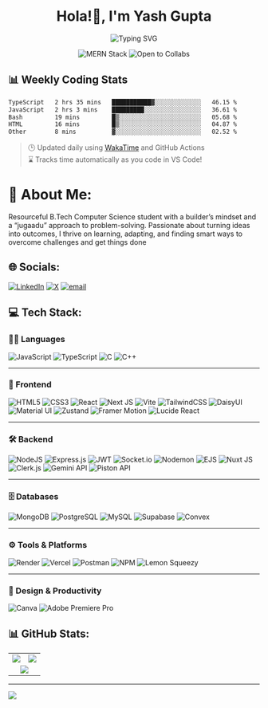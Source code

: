 <h1 align="center">Hola!👋, I'm Yash Gupta</h1>

<p align="center">
  <img src="https://readme-typing-svg.demolab.com?font=Fira+Code+Bold&size=30&pause=1000&color=6f21ff&center=true&vCenter=true&width=500&lines=Turning+ideas+into+code.;Learning+and+growing+daily.;Writing+clean%2C+creative+code.;Solving+problems+with+jugaadu." alt="Typing SVG" />
</p>

<p align="center">
  <img src="https://img.shields.io/badge/MERN-Stack-blueviolet?style=for-the-badge&logo=mongodb" alt="MERN Stack" />
  <img src="https://img.shields.io/badge/Open%20to-Collabs-6f42c1?style=for-the-badge" alt="Open to Collabs" />
</p>

## 📊 Weekly Coding Stats

<!--START_SECTION:waka-->

```txt
TypeScript   2 hrs 35 mins   ███████████▓░░░░░░░░░░░░░   46.15 %
JavaScript   2 hrs 3 mins    █████████░░░░░░░░░░░░░░░░   36.61 %
Bash         19 mins         █▒░░░░░░░░░░░░░░░░░░░░░░░   05.68 %
HTML         16 mins         █▒░░░░░░░░░░░░░░░░░░░░░░░   04.87 %
Other        8 mins          ▓░░░░░░░░░░░░░░░░░░░░░░░░   02.52 %
```

<!--END_SECTION:waka-->

> 🕒 Updated daily using [WakaTime](https://wakatime.com) and GitHub Actions  
> ⌛ Tracks time automatically as you code in VS Code!

# 💫 About Me:
Resourceful B.Tech Computer Science student with a builder’s mindset and a “jugaadu” approach to
problem-solving. Passionate about turning ideas into outcomes, I thrive on learning, adapting, and finding smart ways to overcome challenges and get things done

## 🌐 Socials:
[![LinkedIn](https://img.shields.io/badge/LinkedIn-%230077B5.svg?logo=linkedin&logoColor=white)](https://linkedin.com/in/yash-gupta-code007) [![X](https://img.shields.io/badge/X-black.svg?logo=X&logoColor=white)](https://x.com/yash_gupta_007_) [![email](https://img.shields.io/badge/Email-D14836?logo=gmail&logoColor=white)](mailto:yash.gupta11.7.2004@gmail.com) 

## 💻 Tech Stack:

### 🧑‍💻 Languages
![JavaScript](https://img.shields.io/badge/javascript-%23323330.svg?style=flat-square&logo=javascript&logoColor=%23F7DF1E)
![TypeScript](https://img.shields.io/badge/typescript-%23007ACC.svg?style=flat-square&logo=typescript&logoColor=white)
![C](https://img.shields.io/badge/c-%2300599C.svg?style=flat-square&logo=c&logoColor=white)
![C++](https://img.shields.io/badge/c++-%2300599C.svg?style=flat-square&logo=c%2B%2B&logoColor=white)

---

### 🎨 Frontend
![HTML5](https://img.shields.io/badge/html5-%23E34F26.svg?style=flat-square&logo=html5&logoColor=white)
![CSS3](https://img.shields.io/badge/css3-%231572B6.svg?style=flat-square&logo=css3&logoColor=white)
![React](https://img.shields.io/badge/react-%2320232a.svg?style=flat-square&logo=react&logoColor=%2361DAFB)
![Next JS](https://img.shields.io/badge/Next-black?style=flat-square&logo=next.js&logoColor=white)
![Vite](https://img.shields.io/badge/vite-%23646CFF.svg?style=flat-square&logo=vite&logoColor=white)
![TailwindCSS](https://img.shields.io/badge/tailwindcss-0EA5E9?style=flat-square&logo=tailwindcss&logoColor=white)
![DaisyUI](https://img.shields.io/badge/daisyui-5A0EF8?style=flat-square&logo=daisyui&logoColor=white)
![Material UI](https://img.shields.io/badge/MUI-%230081CB.svg?style=flat-square&logo=mui&logoColor=white)
![Zustand](https://img.shields.io/badge/Zustand-000000?style=flat-square&logo=zustand&logoColor=white)
![Framer Motion](https://img.shields.io/badge/Framer_Motion-0055FF?style=flat-square&logo=framer&logoColor=white)
![Lucide React](https://img.shields.io/badge/Lucide-000000.svg?style=flat-square&logo=lucide&logoColor=white)

---

### 🛠️ Backend
![NodeJS](https://img.shields.io/badge/node.js-6DA55F?style=flat-square&logo=node.js&logoColor=white)
![Express.js](https://img.shields.io/badge/express.js-%23404d59.svg?style=flat-square&logo=express&logoColor=%2361DAFB)
![JWT](https://img.shields.io/badge/JWT-black?style=flat-square&logo=JSON%20web%20tokens)
![Socket.io](https://img.shields.io/badge/Socket.io-black?style=flat-square&logo=socket.io&badgeColor=010101)
![Nodemon](https://img.shields.io/badge/NODEMON-%23323330.svg?style=flat-square&logo=nodemon&logoColor=%BBDEAD)
![EJS](https://img.shields.io/badge/ejs-%23B4CA65.svg?style=flat-square&logo=ejs&logoColor=black)
![Nuxt JS](https://img.shields.io/badge/Nuxt-002E3B?style=flat-square&logo=nuxt.js&logoColor=#00DC82)
![Clerk.js](https://img.shields.io/badge/Clerk.js-3B49DF?style=flat-square&logo=clerk&logoColor=white)
![Gemini API](https://img.shields.io/badge/Gemini%20API-black?style=flat-square&logo=google&logoColor=white)
![Piston API](https://img.shields.io/badge/Piston%20API-444444?style=flat-square&logo=api&logoColor=white)

---

### 🗄️ Databases
![MongoDB](https://img.shields.io/badge/MongoDB-%234ea94b.svg?style=flat-square&logo=mongodb&logoColor=white)
![PostgreSQL](https://img.shields.io/badge/postgres-%23316192.svg?style=flat-square&logo=postgresql&logoColor=white)
![MySQL](https://img.shields.io/badge/mysql-4479A1.svg?style=flat-square&logo=mysql&logoColor=white)
![Supabase](https://img.shields.io/badge/Supabase-3ECF8E?style=flat-square&logo=supabase&logoColor=white)
![Convex](https://img.shields.io/badge/Convex-2A2A2A?style=flat-square&logo=convex&logoColor=white)

---

### ⚙️ Tools & Platforms
![Render](https://img.shields.io/badge/Render-%46E3B7.svg?style=flat-square&logo=render&logoColor=white)
![Vercel](https://img.shields.io/badge/vercel-%23000000.svg?style=flat-square&logo=vercel&logoColor=white)
![Postman](https://img.shields.io/badge/Postman-FF6C37?style=flat-square&logo=postman&logoColor=white)
![NPM](https://img.shields.io/badge/NPM-%23CB3837.svg?style=flat-square&logo=npm&logoColor=white)
![Lemon Squeezy](https://img.shields.io/badge/Lemon%20Squeezy-ffda79?style=flat-square&logoColor=black)

---

### 🎨 Design & Productivity
![Canva](https://img.shields.io/badge/Canva-%2300C4CC.svg?style=flat-square&logo=Canva&logoColor=white)
![Adobe Premiere Pro](https://img.shields.io/badge/Adobe%20Premiere%20Pro-9999FF.svg?style=flat-square&logo=Adobe%20Premiere%20Pro&logoColor=white)


## 📊 GitHub Stats:

<table>
  <tr>
    <td>
      <img src="https://github-readme-stats.vercel.app/api?username=YASHGUPTA-007&theme=aura&hide_border=false&include_all_commits=true&count_private=true" />
    </td>
    <td>
      <img src="https://nirzak-streak-stats.vercel.app/?user=YASHGUPTA-007&theme=aura&hide_border=false" />
    </td>
  </tr>
  <tr>
    <td colspan="2" align="center">
      <img src="https://github-readme-stats.vercel.app/api/top-langs/?username=YASHGUPTA-007&theme=aura&hide_border=false&layout=compact" />
    </td>
  </tr>
</table>


---
[![](https://visitcount.itsvg.in/api?id=YASHGUPTA-007&icon=0&color=0)](https://visitcount.itsvg.in)

<!-- Proudly created with GPRM ( https://gprm.itsvg.in ) -->
